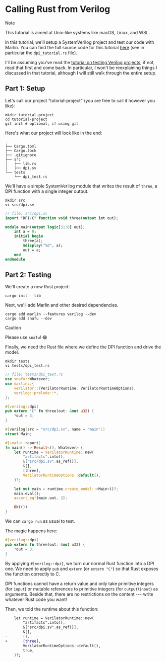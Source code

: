 # Calling Rust from Verilog

> [!NOTE]
> This tutorial is aimed at Unix-like systems like macOS, Linux, and WSL.

In this tutorial, we'll setup a SystemVerilog project and test our code with
Marlin. You can find the full source code for this tutorial [here](https://github.com/ethanuppal/marlin/tree/main/examples/verilog-project) (see in particular the `dpi_tutorial.rs` file).

I'll be assuming you've read the [tutorial on testing Verilog projects](./quickstart.md); if not, read that first and come back.
In particular, I won't be reexplaining things I discussed in that tutorial,
although I will still walk through the entire setup.

## Part 1: Setup

Let's call our project "tutorial-project" (you are free to call it however you
like):
```shell
mkdir tutorial-project
cd tutorial-project
git init # optional, if using git
```

Here's what our project will look like in the end:

```
.
├── Cargo.toml
├── Cargo.lock
├── .gitignore
├── src
│   ├── lib.rs
│   ├── dpi.sv
└── tests
    └── dpi_test.rs
```

We'll have a simple SystemVerilog module that writes the result of `three`, a DPI function with a single integer output.

```shell
mkdir src
vi src/dpi.sv
```

```systemverilog
// file: src/dpi.sv
import "DPI-C" function void three(output int out);

module main(output logic[31:0] out);
    int a = 0;
    initial begin
        three(a);
        $display("%d", a);
        out = a;
    end
endmodule
```

## Part 2: Testing

We'll create a new Rust project:

```shell
cargo init --lib
```

Next, we'll add Marlin and other desired dependencies.

```shell
cargo add marlin --features verilog --dev
cargo add snafu --dev
```

> [!CAUTION]
> Please use `snafu`! 😂

Finally, we need the Rust file where we define the DPI function and drive the model.

```shell
mkdir tests
vi tests/dpi_test.rs
```

```rust
// file: tests/dpi_test.rs
use snafu::Whatever;
use marlin::{
    verilator::{VerilatorRuntime, VerilatorRuntimeOptions},
    verilog::prelude::*,
};

#[verilog::dpi]
pub extern "C" fn three(out: &mut u32) {
    *out = 3;
}

#[verilog(src = "src/dpi.sv", name = "main")]
struct Main;

#[snafu::report]
fn main() -> Result<(), Whatever> {
    let runtime = VerilatorRuntime::new(
        "artifacts".into(),
        &["src/dpi.sv".as_ref()],
        &[],
        [three],
        VerilatorRuntimeOptions::default(),
    )?;

    let mut main = runtime.create_model::<Main>()?;
    main.eval();
    assert_eq!(main.out, 3);

    Ok(())
}
```

We can `cargo run` as usual to test.

The magic happens here:

```rust
#[verilog::dpi]
pub extern fn three(out: &mut u32) {
    *out = 3;
}
```
By applying `#[verilog::dpi]`, we turn our normal Rust function into a DPI one.
We need to apply `pub` and `extern` (or `extern "C"`) so that Rust
exposes the function correctly to C. 

DPI functions cannot have a return value and only take primitive integers (for `input`) or mutable references to primitive integers (for `output`/`inout`) as
arguments. Beside that, there are no restrictions on the content --- write
whatever Rust code you want!

Then, we told the runtime about this function:
```diff
    let runtime = VerilatorRuntime::new(
        "artifacts".into(),
        &["src/dpi.sv".as_ref()],
        &[],
-       [],
+       [three],
        VerilatorRuntimeOptions::default(),
        true,
    )?;

```
